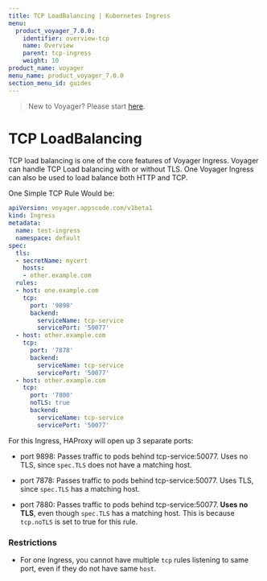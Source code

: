 ```yaml
---
title: TCP LoadBalancing | Kubernetes Ingress
menu:
  product_voyager_7.0.0:
    identifier: overview-tcp
    name: Overview
    parent: tcp-ingress
    weight: 10
product_name: voyager
menu_name: product_voyager_7.0.0
section_menu_id: guides
---
```


> New to Voyager? Please start [here](/docs/concepts/overview.md).

# TCP LoadBalancing

TCP load balancing is one of the core features of Voyager Ingress. Voyager can handle TCP Load balancing with or without TLS. One Voyager Ingress can also be used to load balance both HTTP and TCP.

One Simple TCP Rule Would be:

```yaml
apiVersion: voyager.appscode.com/v1beta1
kind: Ingress
metadata:
  name: test-ingress
  namespace: default
spec:
  tls:
  - secretName: mycert
    hosts:
    - other.example.com
  rules:
  - host: one.example.com
    tcp:
      port: '9898'
      backend:
        serviceName: tcp-service
        servicePort: '50077'
  - host: other.example.com
    tcp:
      port: '7878'
      backend:
        serviceName: tcp-service
        servicePort: '50077'
  - host: other.example.com
    tcp:
      port: '7800'
      noTLS: true
      backend:
        serviceName: tcp-service
        servicePort: '50077'
```

For this Ingress, HAProxy will open up 3 separate ports:
- port 9898: Passes traffic to pods behind tcp-service:50077. Uses no TLS, since `spec.TLS` does not have a matching host.

- port 7878: Passes traffic to pods behind tcp-service:50077. Uses TLS, since `spec.TLS` has a matching host.

- port 7880: Passes traffic to pods behind tcp-service:50077. __Uses no TLS__, even though `spec.TLS` has a matching host. This is because `tcp.noTLS` is set to true for this rule.

### Restrictions
 - For one Ingress, you cannot have multiple `tcp` rules listening to same port, even if they do not have same `host`.
